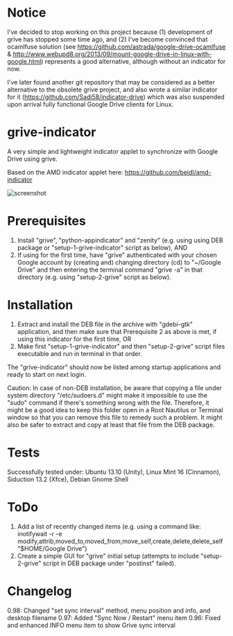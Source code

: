Notice
===============
I've decided to stop working on this project because (1) development of grive has stopped some time ago, and (2) I've become convinced that ocamlfuse solution (see https://github.com/astrada/google-drive-ocamlfuse & http://www.webupd8.org/2013/09/mount-google-drive-in-linux-with-google.html) represents a good alternative, although without an indicator for now.

I've later found another git repository that may be considered as a better alternative to the obsolete grive project, and also wrote a similar indicator for it (https://github.com/Sadi58/indicator-drive) which was also suspended upon arrival fully functional Google Drive clients for Linux.

grive-indicator
===============

A very simple and lightweight indicator applet to synchronize with Google Drive using grive.

Based on the AMD indicator applet here: https://github.com/beidl/amd-indicator

![screenshot](grive-indicator-screenshot.png)

Prerequisites
===============

1. Install "grive", "python-appindicator" and "zenity" (e.g. using using DEB package or "setup-1-grive-indicator" script as below), AND
2. If using for the first time, have "grive" authenticated with your chosen Google account by (creating and) changing directory (cd) to "~/Google Drive" and then entering the terminal command "grive -a" in that directory (e.g. using "setup-2-grive" script as below).

Installation
===============
1. Extract and install the DEB file in the archive with "gdebi-gtk" application, and then make sure that Prerequisite 2 as above is met, if using this indicator for the first time, OR
2. Make first "setup-1-grive-indicator" and then "setup-2-grive" script files executable and run in terminal in that order.

The "grive-indicator" should now be listed among startup applications and ready to start on next login.

Caution: In case of non-DEB installation, be aware that copying a file under system directory "/etc/sudoers.d" might make it impossible to use the "sudo" command if there's something wrong with the file. Therefore, it might be a good idea to keep this folder open in a Root Nautilus or Terminal window so that you can remove this file to remedy such a problem. It might also be safer to extract and copy at least that file from the DEB package.

Tests
===============
Successfully tested under: Ubuntu 13.10 (Unity), Linux Mint 16 (Cinnamon), Siduction 13.2 (Xfce), Debian Gnome Shell

ToDo
===============

1. Add a list of recently changed items (e.g. using a command like: inotifywait -r -e modify,attrib,moved_to,moved_from,move_self,create,delete,delete_self "$HOME/Google Drive")
2. Create a simple GUI for "grive" initial setup (attempts to include "setup-2-grive" script in DEB package under "postinst" failed).

Changelog
===============

0.98: Changed "set sync interval" method, menu position and info, and desktop filename
0.97: Added "Sync Now / Restart" menu item
0.96: Fixed and enhanced INFO menu item to show Grive sync interval
